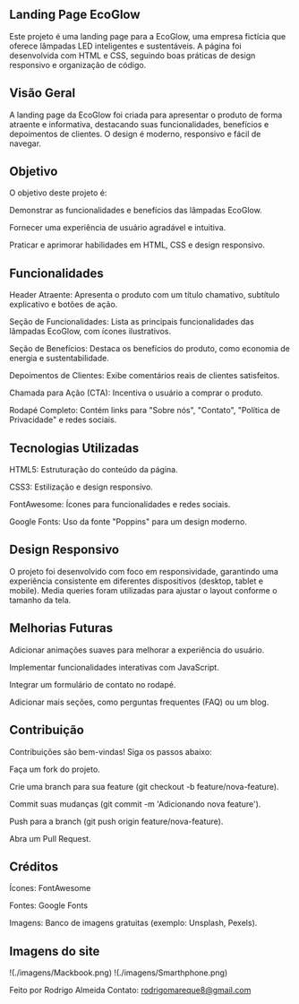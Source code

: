 ## Landing Page EcoGlow

Este projeto é uma landing page para a EcoGlow, uma empresa fictícia que oferece lâmpadas LED inteligentes e sustentáveis. A página foi desenvolvida com HTML e CSS, seguindo boas práticas de design responsivo e organização de código.

## Visão Geral
A landing page da EcoGlow foi criada para apresentar o produto de forma atraente e informativa, destacando suas funcionalidades, benefícios e depoimentos de clientes. O design é moderno, responsivo e fácil de navegar.

## Objetivo
O objetivo deste projeto é:

Demonstrar as funcionalidades e benefícios das lâmpadas EcoGlow.

Fornecer uma experiência de usuário agradável e intuitiva.

Praticar e aprimorar habilidades em HTML, CSS e design responsivo.

## Funcionalidades
Header Atraente: Apresenta o produto com um título chamativo, subtítulo explicativo e botões de ação.

Seção de Funcionalidades: Lista as principais funcionalidades das lâmpadas EcoGlow, com ícones ilustrativos.

Seção de Benefícios: Destaca os benefícios do produto, como economia de energia e sustentabilidade.

Depoimentos de Clientes: Exibe comentários reais de clientes satisfeitos.

Chamada para Ação (CTA): Incentiva o usuário a comprar o produto.

Rodapé Completo: Contém links para "Sobre nós", "Contato", "Política de Privacidade" e redes sociais.

## Tecnologias Utilizadas
HTML5: Estruturação do conteúdo da página.

CSS3: Estilização e design responsivo.

FontAwesome: Ícones para funcionalidades e redes sociais.

Google Fonts: Uso da fonte "Poppins" para um design moderno.

## Design Responsivo
O projeto foi desenvolvido com foco em responsividade, garantindo uma experiência consistente em diferentes dispositivos (desktop, tablet e mobile). Media queries foram utilizadas para ajustar o layout conforme o tamanho da tela.

## Melhorias Futuras
Adicionar animações suaves para melhorar a experiência do usuário.

Implementar funcionalidades interativas com JavaScript.

Integrar um formulário de contato no rodapé.

Adicionar mais seções, como perguntas frequentes (FAQ) ou um blog.

## Contribuição
Contribuições são bem-vindas! Siga os passos abaixo:

Faça um fork do projeto.

Crie uma branch para sua feature (git checkout -b feature/nova-feature).

Commit suas mudanças (git commit -m 'Adicionando nova feature').

Push para a branch (git push origin feature/nova-feature).

Abra um Pull Request.

## Créditos
Ícones: FontAwesome

Fontes: Google Fonts

Imagens: Banco de imagens gratuitas (exemplo: Unsplash, Pexels).


## Imagens do site

!(./imagens/Mackbook.png)
!(./imagens/Smarthphone.png)


Feito por Rodrigo Almeida
Contato: rodrigomareque8@gmail.com

